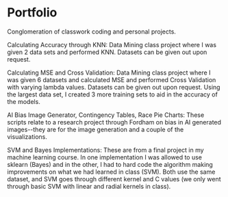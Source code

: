 # Portfolio
Conglomeration of classwork coding and personal projects. 

Calculating Accuracy through KNN: Data Mining class project where I was given 2 data sets and performed KNN. Datasets can be given out upon request.

Calculating MSE and Cross Validation: Data Mining class project where I was given 6 datasets and calculated MSE and performed Cross Validation with varying lambda values. Datasets can be given out upon request. 
Using the largest data set, I created 3 more training sets to aid in the accuracy of the models. 

AI Bias Image Generator, Contingency Tables, Race Pie Charts: These scripts relate to a research project through Fordham on bias in AI generated images--they are for the image generation and a couple of the visualizations. 

SVM and Bayes Implementations: These are from a final project in my machine learning course. In one implementation I was allowed to use sklearn (Bayes) and in the other, I had to hard code the algorithm making improvements on what we had learned in class (SVM). Both use the same dataset, and SVM goes through different kernel and C values (we only went through basic SVM with linear and radial kernels in class). 
